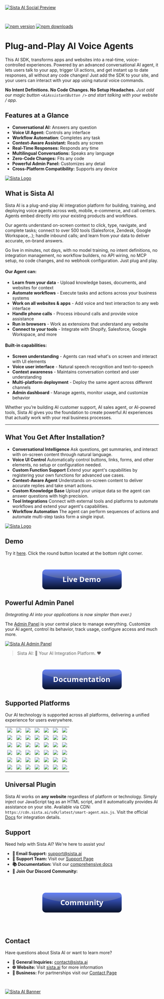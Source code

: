 
[![Sista AI Social Preview](https://smart.sista.ai/images/art/sista-ai-voicebot-large.png)](https://smart.sista.ai/?utm_source=github_repo&utm_medium=main_social_preview&utm_campaign=react_sdk_readme)



<br/>

[![npm version](https://img.shields.io/npm/v/@sista/ai-assistant-react.svg)](https://www.npmjs.com/package/@sista/ai-assistant-react)
[![npm downloads](https://img.shields.io/npm/dm/@sista/ai-assistant-react.svg)](https://www.npmjs.com/package/@sista/ai-assistant-react)

# Plug-and-Play AI Voice Agents

This AI SDK, transforms apps and websites into a real-time, voice-controlled experiences. Powered by an advanced conversational AI agent, it lets users talk to your app, trigger UI actions, and get instant up to date responses, all without any code changes! Just add the SDK to your site, and your users can interact with your app using natural voice commands.



**No Intent Definitions. No Code Changes. No Setup Headaches.** _Just add our magic button `<AiAssistantButton />` and start talking with your website / app._





## Features at a Glance

- **Conversational AI:** Answers any question
- **Voice UI Agent:** Controls any interface
- **Workflow Automation**: Completes any task
- **Context-Aware Assistant:** Reads any screen
- **Real-Time Responses:** Responds any time
- **Multilingual Conversations:** Speaks any language
- **Zero-Code Changes:** Fits any code
- **Powerful Admin Panel:** Customizes any detail
- **Cross-Platform Compatibility:** Supports any device




[![Sista Logo](https://smart.sista.ai/images/logo/sista-ai-logo-smart-agents.png)](https://smart.sista.ai/?utm_source=github_repo&utm_medium=big_logo&utm_campaign=react_sdk_readme)




## What is Sista AI

Sista AI is a plug-and-play AI integration platform for building, training, and deploying voice agents across web, mobile, e-commerce, and call centers. Agents embed directly into your existing products and workflows.

Our agents understand on-screen context to click, type, navigate, and complete tasks; connect to over 500 tools (Salesforce, Zendesk, Google Workspace,..); handle inbound calls; and learn from your data to deliver accurate, on-brand answers.

Go live in minutes, not days, with no model training, no intent definitions, no integration management, no workflow builders, no API wiring, no MCP setup, no code changes, and no webhook configuration. Just plug and play.

#### Our Agent can:
- **Learn from your data** - Upload knowledge bases, documents, and websites for context
- **Automate workflows** - Execute tasks and actions across your business systems
- **Work on all websites & apps** - Add voice and text interaction to any web interface
- **Handle phone calls** - Process inbound calls and provide voice assistance
- **Run in browsers** - Work as extensions that understand any website
- **Connect to your tools** - Integrate with Shopify, Salesforce, Google Workspace, and more

#### Built-in capabilities:
- **Screen understanding** - Agents can read what's on screen and interact with UI elements
- **Voice user interface** - Natural speech recognition and text-to-speech
- **Context awareness** - Maintains conversation context and user understanding
- **Multi-platform deployment** - Deploy the same agent across different channels
- **Admin dashboard** - Manage agents, monitor usage, and customize behavior

Whether you’re building AI customer support, AI sales agent, or AI-powred tools, Sista AI gives you the foundation to create powerful AI experiences that actually work with your real business processes.








---



## What You Get After Installation?

- **Conversational Intelligence**
  Ask questions, get summaries, and interact with on-screen content through natural language.
- **Voice UI Control**
  Automatically control buttons, links, forms, and other elements, no setup or configuration needed.
- **Custom Function Support**
  Extend your agent's capabilities by registering your own functions for advanced use cases.
- **Context-Aware Agent**
  Understands on-screen content to deliver accurate replies and take smart actions.
- **Custom Knowledge Base**
  Upload your unique data so the agent can answer questions with high precision.
- **Tool Integrations**
  Connect with external tools and platforms to automate workflows and extend your agent's capabilities.
- **Workflow Automation**
  The agent can perform sequences of actions and automate multi-step tasks form a single input.










<a href="https://smart.sista.ai/?utm_source=github_repo&utm_medium=small_logo&utm_campaign=react_sdk_readme">
    <img src="https://smart.sista.ai/images/logo/sista-ai-icon.png" alt="Sista Logo" width="130"/>
</a>

## Demo

Try it [here](https://smart.sista.ai/?utm_source=github_repo&utm_medium=demo_button&utm_campaign=react_sdk_readme). Click the round button located at the bottom right corner.

<br/>

<p align="center">
 <a href="https://smart.sista.ai/?utm_source=github_repo&utm_medium=demo_button&utm_campaign=react_sdk_readme">
    <img src="./assets/button_demo.png" alt="Sista AI Demo"/>
 </a>
</p>








## Powerful Admin Panel

_(Integrating AI into your applications is now simpler than ever.)_

The [Admin Panel](https://admin.sista.ai/applications) is your central place to manage everything.
Customize your AI agent, control its behavior, track usage, configure access and much more.

[![Sista AI Admin Panel](https://smart.sista.ai/images/sista/sista-admin-dark.png)](https://smart.sista.ai/?utm_source=github_repo&utm_medium=admin_panel_screenshot&utm_campaign=react_sdk_readme)

> Sista AI: 🤖 Your AI Integration Platform. ❤️

<br>

<p align="center">
 <a href="https://docs.sista.ai/learn/installation">
    <img src="./assets/button_documentation.png" alt="Sista AI Docs"/>
 </a>
</p>









## Supported Platforms

Our AI technology is supported across all platforms, delivering a unified experience for users everywhere.

|                                                                                                      |                                                                                                           |                                                                                                      |                                                                                                     |                                                                                                      |                                                                                                      |                                                                                                      |
| :--------------------------------------------------------------------------------------------------: | :-------------------------------------------------------------------------------------------------------: | :--------------------------------------------------------------------------------------------------: | :-------------------------------------------------------------------------------------------------: | :--------------------------------------------------------------------------------------------------: | :--------------------------------------------------------------------------------------------------: | :--------------------------------------------------------------------------------------------------: |
|   [<img src="https://smart.sista.ai/images/integrations/sdks/VUE.svg" width="100px">](https://docs.sista.ai/learn/installation?platform=vue)    |  [<img src="https://smart.sista.ai/images/integrations/sdks/IOS.svg" width="100px">](https://docs.sista.ai/learn/installation?platform=ios)  | [<img src="https://smart.sista.ai/images/integrations/sdks/ANDROID.svg" width="100px">](https://docs.sista.ai/learn/installation?platform=android)   | [<img src="https://smart.sista.ai/images/integrations/sdks/DART.svg" width="100px">](https://docs.sista.ai/learn/installation?platform=dart)     |   [<img src="https://smart.sista.ai/images/integrations/sdks/JS.svg" width="100px">](https://docs.sista.ai/learn/installation?platform=javascript)    |  [<img src="https://smart.sista.ai/images/integrations/sdks/EMBER.svg" width="100px">](https://docs.sista.ai/learn/installation?platform=ember)   | [<img src="https://smart.sista.ai/images/integrations/sdks/SVELTE.svg" width="100px">](https://docs.sista.ai/learn/installation?platform=svelte) |
| [<img src="https://smart.sista.ai/images/integrations/sdks/IONIC.svg" width="100px">](https://docs.sista.ai/learn/installation?platform=ionic) |   [<img src="https://smart.sista.ai/images/integrations/sdks/CORDOVA.svg" width="100px">](https://docs.sista.ai/learn/installation?platform=cordova)   | [<img src="https://smart.sista.ai/images/integrations/sdks/FLUTTER.svg" width="100px">](https://docs.sista.ai/learn/installation?platform=flutter) | [<img src="https://smart.sista.ai/images/integrations/sdks/MAUI.svg" width="100px">](https://docs.sista.ai/learn/installation?platform=maui) |  [<img src="https://smart.sista.ai/images/integrations/sdks/XAMARIN.svg" width="100px">](https://docs.sista.ai/learn/installation?platform=xamarin) | [<img src="https://smart.sista.ai/images/integrations/sdks/ANGULAR.svg" width="100px">](https://docs.sista.ai/learn/installation?platform=angular)  |   [<img src="https://smart.sista.ai/images/integrations/sdks/ASTRO.svg" width="100px">](https://docs.sista.ai/learn/installation?platform=astro)  |
| [<img src="https://smart.sista.ai/images/integrations/platforms/SHOPIFY.svg" width="100px">](https://docs.sista.ai/learn/installation?platform=shopify) | [<img src="https://smart.sista.ai/images/integrations/platforms/WORDPRESS.svg" width="100px">](https://docs.sista.ai/learn/installation?platform=wordpress) | [<img src="https://smart.sista.ai/images/integrations/platforms/DRUPAL.svg" width="100px">](https://docs.sista.ai/learn/installation?platform=drupal) | [<img src="https://smart.sista.ai/images/integrations/platforms/MAGENTO.svg" width="100px">](https://docs.sista.ai/learn/installation?platform=magento) | [<img src="https://smart.sista.ai/images/integrations/platforms/WOOCOMMERCE.svg" width="100px">](https://docs.sista.ai/learn/installation?platform=woocommerce) | [<img src="https://smart.sista.ai/images/integrations/platforms/WIX.svg" width="100px">](https://docs.sista.ai/learn/installation?platform=wix) | [<img src="https://smart.sista.ai/images/integrations/platforms/WEELBY.svg" width="100px">](https://docs.sista.ai/learn/installation?platform=weebly) |
| [<img src="https://smart.sista.ai/images/integrations/platforms/JOOMLA.svg" width="100px">](https://docs.sista.ai/learn/installation?platform=joomla) | [<img src="https://smart.sista.ai/images/integrations/platforms/WEBFLOW.svg" width="100px">](https://docs.sista.ai/learn/installation?platform=webflow) | [<img src="https://smart.sista.ai/images/integrations/platforms/SQUARESPACE.svg" width="100px">](https://docs.sista.ai/learn/installation?platform=squarespace) | [<img src="https://smart.sista.ai/images/integrations/platforms/ETSY.svg" width="100px">](https://docs.sista.ai/learn/installation?platform=etsy) | [<img src="https://smart.sista.ai/images/integrations/platforms/MOODLE.svg" width="100px">](https://docs.sista.ai/learn/installation?platform=moodle) | [<img src="https://smart.sista.ai/images/integrations/sdks/UNITY.svg" width="100px">](https://docs.sista.ai/learn/installation?platform=unity) | [<img src="https://smart.sista.ai/images/integrations/sdks/UNREAL-ENGINE.svg" width="100px">](https://docs.sista.ai/learn/installation?platform=unreal-engine) |
| [<img src="https://smart.sista.ai/images/browsers/Chrome.svg" width="100px">](https://docs.sista.ai/learn/installation?platform=chrome) | [<img src="https://smart.sista.ai/images/browsers/Edge.svg" width="100px">](https://docs.sista.ai/learn/installation?platform=edge) | [<img src="https://smart.sista.ai/images/browsers/Brave.svg" width="100px">](https://docs.sista.ai/learn/installation?platform=brave) | [<img src="https://smart.sista.ai/images/browsers/Opera.svg" width="100px">](https://docs.sista.ai/learn/installation?platform=opera) | [<img src="https://smart.sista.ai/images/browsers/Vivaldi.svg" width="100px">](https://docs.sista.ai/learn/installation?platform=vivaldi) | [<img src="https://smart.sista.ai/images/browsers/Arc.svg" width="100px">](https://docs.sista.ai/learn/installation?platform=arc) | [<img src="https://smart.sista.ai/images/browsers/Samsung.svg" width="100px">](https://docs.sista.ai/learn/installation?platform=samsung-internet) |
| [<img src="https://smart.sista.ai/images/browsers/Yandex.svg" width="100px">](https://docs.sista.ai/learn/installation?platform=yandex-browser) | [<img src="https://smart.sista.ai/images/integrations/sdks/windows.svg" width="100px">](https://docs.sista.ai/learn/installation?platform=windows) | [<img src="https://smart.sista.ai/images/integrations/sdks/mac.svg" width="100px">](https://docs.sista.ai/learn/installation?platform=mac) | [<img src="https://smart.sista.ai/images/integrations/sdks/linux.svg" width="100px">](https://docs.sista.ai/learn/installation?platform=linux) | [<img src="https://smart.sista.ai/images/integrations/sdks/arduino.svg" width="100px">](https://docs.sista.ai/learn/installation?platform=arduino) | [<img src="https://smart.sista.ai/images/integrations/sdks/CAPACITOR.svg" width="100px">](https://docs.sista.ai/learn/installation?platform=capacitor) | [<img src="https://smart.sista.ai/images/integrations/sdks/REACT.svg" width="100px">](https://docs.sista.ai/learn/installation?platform=react) |

## Universal Plugin

Sista AI works on **any website** regardless of platform or technology. Simply inject our JavaScript tag as an HTML script, and it automatically provides AI assistance on your site. Available via CDN: `https://cdn.sista.ai/sdk/latest/smart-agent.min.js`. Visit the official [Docs](https://docs.sista.ai/learn/installation?platform=javascript) for integration details.













## Support

Need help with Sista AI? We're here to assist you!

- **📧 Email Support:** [support@sista.ai](mailto:support@sista.ai)
- **💬 Support Team:** Visit our [Support Page](https://www.sista.ai/support.html)
- **📚 Documentation:** Visit our [comprehensive docs](https://docs.sista.ai)
- **💬 Join Our Discord Community:**

<br/>
<br/>

<p align="center">
 <a href="https://www.sista.ai/support.html?to=discord">
    <img src="./assets/button_community.png" alt="Sista AI Community"/>
 </a>
</p>



<br/>
<br/>

## Contact

Have questions about Sista AI or want to learn more?

- **📧 General Inquiries:** [contact@sista.ai](mailto:contact@sista.ai)
- **🌐 Website:** Visit [sista.ai](https://www.sista.ai) for more information
- **💼 Business:** For partnerships visit our [Contact Page](https://www.sista.ai/contact.html)


<br/>

[![Sista AI Banner](https://smart.sista.ai/images/art/sista-ai-banner-1.png)](https://smart.sista.ai/?utm_source=github_repo&utm_medium=main_banner&utm_campaign=react_sdk_readme)


<br/>

